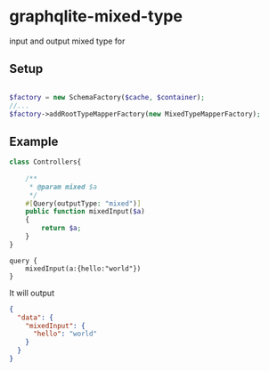 # graphqlite-mixed-type

input and output mixed type for 

## Setup
```php

$factory = new SchemaFactory($cache, $container);
//...
$factory->addRootTypeMapperFactory(new MixedTypeMapperFactory);

```

## Example

```php
class Controllers{
    
    /**
     * @param mixed $a
     */
    #[Query(outputType: "mixed")]
    public function mixedInput($a)
    {
        return $a;
    }
}
```

```gql
query {
    mixedInput(a:{hello:"world"})
}
```
It will output 
```json
{
  "data": {
    "mixedInput": {
      "hello": "world"
    }
  }
}
```



